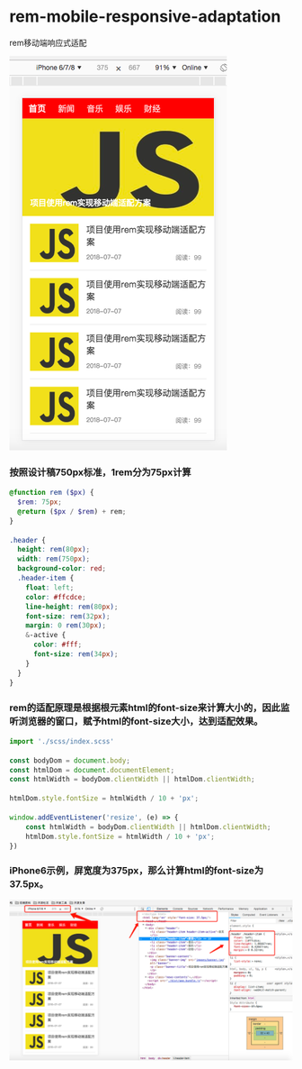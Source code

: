 # rem-mobile-responsive-adaptation
rem移动端响应式适配

![image](./images/rem.png)


### 按照设计稿750px标准，1rem分为75px计算

```scss
@function rem ($px) {
  $rem: 75px;
  @return ($px / $rem) + rem;
}

.header {
  height: rem(80px);
  width: rem(750px);
  background-color: red;
  .header-item {
    float: left;
    color: #ffcdce;
    line-height: rem(80px);
    font-size: rem(32px);
    margin: 0 rem(30px);
    &-active {
      color: #fff;
      font-size: rem(34px);
    }
  }
}
```

### rem的适配原理是根据根元素html的font-size来计算大小的，因此监听浏览器的窗口，赋予html的font-size大小，达到适配效果。

```js
import './scss/index.scss'

const bodyDom = document.body;
const htmlDom = document.documentElement;
const htmlWidth = bodyDom.clientWidth || htmlDom.clientWidth;

htmlDom.style.fontSize = htmlWidth / 10 + 'px';

window.addEventListener('resize', (e) => {
    const htmlWidth = bodyDom.clientWidth || htmlDom.clientWidth;
    htmlDom.style.fontSize = htmlWidth / 10 + 'px';
})

```

### iPhone6示例，屏宽度为375px，那么计算html的font-size为37.5px。

![image](./images/rem-2.png)
